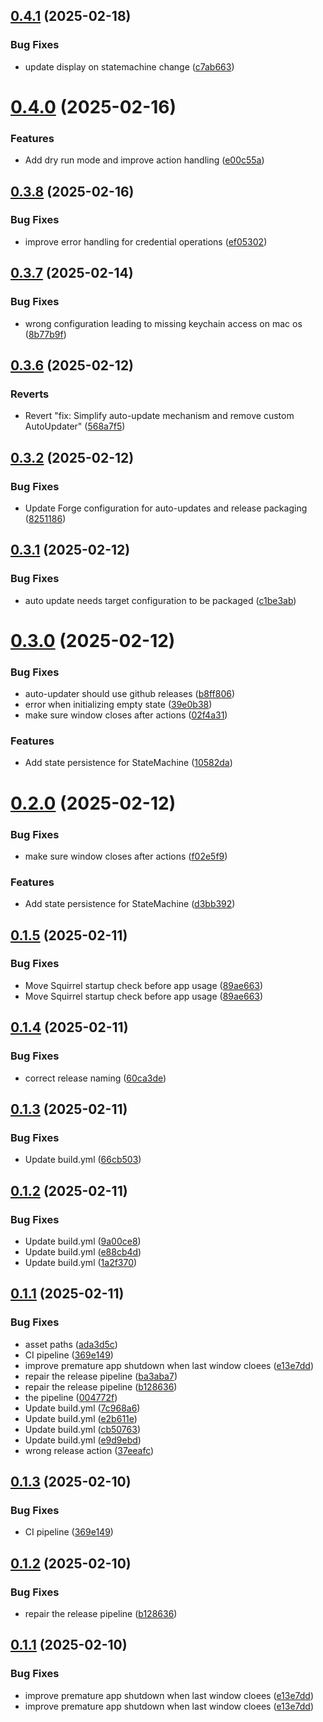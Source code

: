 ## [0.4.1](https://github.com/florianbeisel/hermesx/compare/v0.4.0...v0.4.1) (2025-02-18)

### Bug Fixes

- update display on statemachine change
  ([c7ab663](https://github.com/florianbeisel/hermesx/commit/c7ab663df1e5a11a4e0612f4140b39807c6d190b))

# [0.4.0](https://github.com/florianbeisel/hermesx/compare/v0.3.8...v0.4.0) (2025-02-16)

### Features

- Add dry run mode and improve action handling
  ([e00c55a](https://github.com/florianbeisel/hermesx/commit/e00c55a2ba4c5044897299efe16f334320f8c533))

## [0.3.8](https://github.com/florianbeisel/hermesx/compare/v0.3.7...v0.3.8) (2025-02-16)

### Bug Fixes

- improve error handling for credential operations
  ([ef05302](https://github.com/florianbeisel/hermesx/commit/ef0530291d66130e2fed4c138c56044449b56014))

## [0.3.7](https://github.com/florianbeisel/hermesx/compare/v0.3.6...v0.3.7) (2025-02-14)

### Bug Fixes

- wrong configuration leading to missing keychain access on mac os
  ([8b77b9f](https://github.com/florianbeisel/hermesx/commit/8b77b9fbb7ab6ab70496acb71572dc8edd979019))

## [0.3.6](https://github.com/florianbeisel/hermesx/compare/v0.3.5...v0.3.6) (2025-02-12)

### Reverts

- Revert "fix: Simplify auto-update mechanism and remove custom AutoUpdater"
  ([568a7f5](https://github.com/florianbeisel/hermesx/commit/568a7f54a14f293184840821dfeca0346ff44d6e))

## [0.3.2](https://github.com/florianbeisel/hermesx/compare/v0.3.1...v0.3.2) (2025-02-12)

### Bug Fixes

- Update Forge configuration for auto-updates and release packaging
  ([8251186](https://github.com/florianbeisel/hermesx/commit/825118693763f1a6ef7c5c7867074429e69a43ec))

## [0.3.1](https://github.com/florianbeisel/hermesx/compare/v0.3.0...v0.3.1) (2025-02-12)

### Bug Fixes

- auto update needs target configuration to be packaged
  ([c1be3ab](https://github.com/florianbeisel/hermesx/commit/c1be3ab4af58063a4420f2c64b0220501013465d))

# [0.3.0](https://github.com/florianbeisel/hermesx/compare/v0.2.0...v0.3.0) (2025-02-12)

### Bug Fixes

- auto-updater should use github releases
  ([b8ff806](https://github.com/florianbeisel/hermesx/commit/b8ff8064fb5a24322efb1461250b02ffb6ab36fd))
- error when initializing empty state
  ([39e0b38](https://github.com/florianbeisel/hermesx/commit/39e0b385bb35589dcb9ba9400562dcf80c252904))
- make sure window closes after actions
  ([02f4a31](https://github.com/florianbeisel/hermesx/commit/02f4a312fdbe94960adaf133a2072cb6bc30ef5e))

### Features

- Add state persistence for StateMachine
  ([10582da](https://github.com/florianbeisel/hermesx/commit/10582da30b84d79c25bc5517efcfade23613ddcc))

# [0.2.0](https://github.com/florianbeisel/hermesx/compare/v0.1.5...v0.2.0) (2025-02-12)

### Bug Fixes

- make sure window closes after actions
  ([f02e5f9](https://github.com/florianbeisel/hermesx/commit/f02e5f982af4a1482c8a4726c51ec10daadfe157))

### Features

- Add state persistence for StateMachine
  ([d3bb392](https://github.com/florianbeisel/hermesx/commit/d3bb392b3aa80aac5556efb773bdc52d63d34787))

## [0.1.5](https://github.com/florianbeisel/hermesx/compare/v0.1.4...v0.1.5) (2025-02-11)

### Bug Fixes

- Move Squirrel startup check before app usage
  ([89ae663](https://github.com/florianbeisel/hermesx/commit/89ae66324680cf3c65137ea0f3f86763cb948e22))
- Move Squirrel startup check before app usage
  ([89ae663](https://github.com/florianbeisel/hermesx/commit/89ae66324680cf3c65137ea0f3f86763cb948e22))

## [0.1.4](https://github.com/florianbeisel/hermesx/compare/v0.1.3...v0.1.4) (2025-02-11)

### Bug Fixes

- correct release naming
  ([60ca3de](https://github.com/florianbeisel/hermesx/commit/60ca3de36d440a8b4a912808d82af32fc2def2a0))

## [0.1.3](https://github.com/florianbeisel/hermesx/compare/v0.1.2...v0.1.3) (2025-02-11)

### Bug Fixes

- Update build.yml
  ([66cb503](https://github.com/florianbeisel/hermesx/commit/66cb503ac8fb5619c2b2ff21e5d9e12c4b86e4b7))

## [0.1.2](https://github.com/florianbeisel/hermesx/compare/v0.1.1...v0.1.2) (2025-02-11)

### Bug Fixes

- Update build.yml
  ([9a00ce8](https://github.com/florianbeisel/hermesx/commit/9a00ce85d18eb5348c6e165a4b4e467a2430a127))
- Update build.yml
  ([e88cb4d](https://github.com/florianbeisel/hermesx/commit/e88cb4d652fbf53c4a700813d9e07ccb7b34841d))
- Update build.yml
  ([1a2f370](https://github.com/florianbeisel/hermesx/commit/1a2f370a787e462a02219a0f1d64b30a48e53706))

## [0.1.1](https://github.com/florianbeisel/hermesx/compare/v0.1.0...v0.1.1) (2025-02-11)

### Bug Fixes

- asset paths
  ([ada3d5c](https://github.com/florianbeisel/hermesx/commit/ada3d5cc3a6efb23ac4aca17521f3220cb609a22))
- CI pipeline
  ([369e149](https://github.com/florianbeisel/hermesx/commit/369e149713f5f8a4a88fccfa0c810bab6fba2f37))
- improve premature app shutdown when last window cloees
  ([e13e7dd](https://github.com/florianbeisel/hermesx/commit/e13e7dd996c42ab2edc6c6e6816a7bfc93ca71b2))
- repair the release pipeline
  ([ba3aba7](https://github.com/florianbeisel/hermesx/commit/ba3aba71ece9a208d193f0ae359b198885ba9b56))
- repair the release pipeline
  ([b128636](https://github.com/florianbeisel/hermesx/commit/b1286368c23f2f792ac9f35599eb976e27f44317))
- the pipeline
  ([004772f](https://github.com/florianbeisel/hermesx/commit/004772fd609f9dfa19f942cff703f6d25b43eac9))
- Update build.yml
  ([7c968a6](https://github.com/florianbeisel/hermesx/commit/7c968a64f2248f672f2287a407772b5bc8ca8a20))
- Update build.yml
  ([e2b611e](https://github.com/florianbeisel/hermesx/commit/e2b611e045cbc98b7183e619c5c5d55b7416df7b))
- Update build.yml
  ([cb50763](https://github.com/florianbeisel/hermesx/commit/cb507637015ad6f0c21258dbfc9ed7239be81442))
- Update build.yml
  ([e9d9ebd](https://github.com/florianbeisel/hermesx/commit/e9d9ebdd83542df3180710675ca7326abb4cf465))
- wrong release action
  ([37eeafc](https://github.com/florianbeisel/hermesx/commit/37eeafcba8c95b565ea1cb5af1f56ac6a3de062b))

## [0.1.3](https://github.com/florianbeisel/hermesx/compare/v0.1.2...v0.1.3) (2025-02-10)

### Bug Fixes

- CI pipeline
  ([369e149](https://github.com/florianbeisel/hermesx/commit/369e149713f5f8a4a88fccfa0c810bab6fba2f37))

## [0.1.2](https://github.com/florianbeisel/hermesx/compare/v0.1.1...v0.1.2) (2025-02-10)

### Bug Fixes

- repair the release pipeline
  ([b128636](https://github.com/florianbeisel/hermesx/commit/b1286368c23f2f792ac9f35599eb976e27f44317))

## [0.1.1](https://github.com/florianbeisel/hermesx/compare/v0.1.0...v0.1.1) (2025-02-10)

### Bug Fixes

- improve premature app shutdown when last window cloees
  ([e13e7dd](https://github.com/florianbeisel/hermesx/commit/e13e7dd996c42ab2edc6c6e6816a7bfc93ca71b2))
- improve premature app shutdown when last window cloees
  ([e13e7dd](https://github.com/florianbeisel/hermesx/commit/e13e7dd996c42ab2edc6c6e6816a7bfc93ca71b2))

